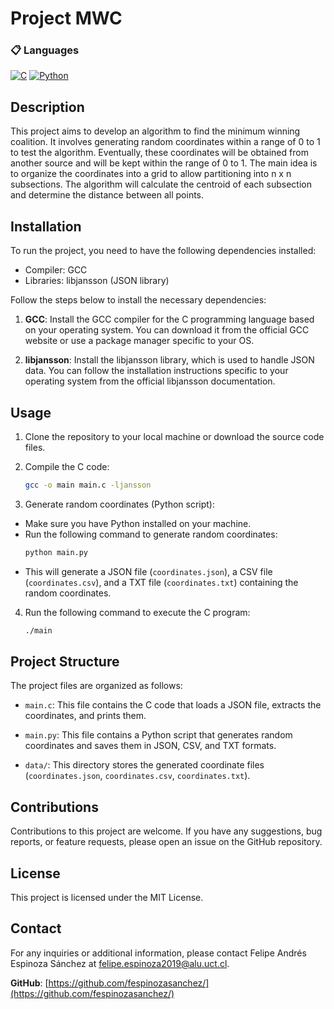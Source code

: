 # Project MWC

### 📋 Languages

[![C](https://img.shields.io/badge/c-%2300599C.svg?style=for-the-badge&logo=c&logoColor=white)](#) [![Python](https://img.shields.io/badge/python-3670A0?style=for-the-badge&logo=python&logoColor=ffdd54)](#)

## Description

This project aims to develop an algorithm to find the minimum winning coalition. It involves generating random coordinates within a range of 0 to 1 to test the algorithm. Eventually, these coordinates will be obtained from another source and will be kept within the range of 0 to 1. The main idea is to organize the coordinates into a grid to allow partitioning into n x n subsections. The algorithm will calculate the centroid of each subsection and determine the distance between all points.

## Installation

To run the project, you need to have the following dependencies installed:

- Compiler: GCC
- Libraries: libjansson (JSON library)

Follow the steps below to install the necessary dependencies:

1. **GCC**: Install the GCC compiler for the C programming language based on your operating system. You can download it from the official GCC website or use a package manager specific to your OS.

2. **libjansson**: Install the libjansson library, which is used to handle JSON data. You can follow the installation instructions specific to your operating system from the official libjansson documentation.

## Usage

1. Clone the repository to your local machine or download the source code files.

2. Compile the C code:

   ```sh
   gcc -o main main.c -ljansson
   ```

3. Generate random coordinates (Python script):

- Make sure you have Python installed on your machine.
- Run the following command to generate random coordinates:
  ```sh
  python main.py
  ```
- This will generate a JSON file (`coordinates.json`), a CSV file (`coordinates.csv`), and a TXT file (`coordinates.txt`) containing the random coordinates.

4. Run the following command to execute the C program:
   ```sh
   ./main
   ```

## Project Structure

The project files are organized as follows:

- `main.c`: This file contains the C code that loads a JSON file, extracts the coordinates, and prints them.

- `main.py`: This file contains a Python script that generates random coordinates and saves them in JSON, CSV, and TXT formats.

- `data/`: This directory stores the generated coordinate files (`coordinates.json`, `coordinates.csv`, `coordinates.txt`).

## Contributions

Contributions to this project are welcome. If you have any suggestions, bug reports, or feature requests, please open an issue on the GitHub repository.

## License

This project is licensed under the MIT License.

## Contact

For any inquiries or additional information, please contact Felipe Andrés Espinoza Sánchez at felipe.espinoza2019@alu.uct.cl.

**GitHub**: [https://github.com/fespinozasanchez/](https://github.com/fespinozasanchez/)
